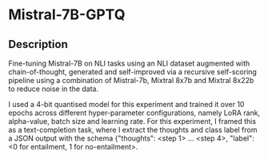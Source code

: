 # Mistral-7B-GPTQ

## Description

Fine-tuning Mistral-7B on NLI tasks using an NLI dataset augmented with chain-of-thought, generated and self-improved via a recursive self-scoring pipeline using a combination of Mistral-7b, Mixtral 8x7b and Mixtral 8x22b to reduce noise in the data.

I used a 4-bit quantised model for this experiment and trained it over 10 epochs across different hyper-parameter configurations, namely LoRA rank, alpha-value, batch size and learning rate. For this experiment, I framed this as a text-completion task, where I extract the thoughts and class label from a JSON output with the schema {"thoughts": <step 1> ... <step 4>, "label": <0 for entailment, 1 for no-entailment>.
